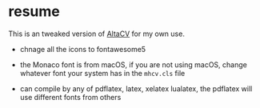 # resume
This is an tweaked version of [AltaCV](https://github.com/liantze/AltaCV) for my own use.

- chnage all the icons to fontawesome5

- the Monaco font is from macOS, if you are not using macOS, change whatever font your system has in the `mhcv.cls` file

- can compile by any of pdflatex, latex, xelatex lualatex, the pdflatex will use different fonts from others
